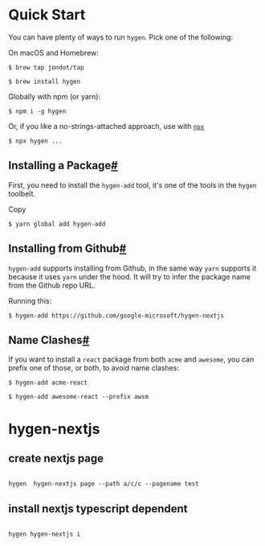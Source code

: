 # Quick Start

You can have plenty of ways to run `hygen`. Pick one of the following:

On macOS and Homebrew:



`$ brew tap jondot/tap`

`$ brew install hygen`



Globally with npm (or yarn):



`$ npm i -g hygen `

Or, if you like a no-strings-attached approach, use with [`npx`](https://medium.com/@maybekatz/introducing-npx-an-npm-package-runner-55f7d4bd282b)



`$ npx hygen ...`



## Installing a Package[#](http://www.hygen.io/docs/packages#installing-a-package)

First, you need to install the `hygen-add` tool, it's one of the tools in the `hygen` toolbelt.

Copy

`$ yarn global add hygen-add`



## Installing from Github[#](http://www.hygen.io/docs/packages#installing-from-github)

`hygen-add` supports installing from Github, in the same way `yarn` supports it because it uses `yarn` under the hood. It will try to infer the package name from the Github repo URL.

Running this:



`$ hygen-add https://github.com/google-microsoft/hygen-nextjs`





## Name Clashes[#](http://www.hygen.io/docs/packages#name-clashes)

If you want to install a `react` package from both `acme` and `awesome`, you can prefix one of those, or both, to avoid name clashes:

`$ hygen-add acme-react`

`$ hygen-add awesome-react --prefix awsm`





# hygen-nextjs

## create nextjs page 
```shell script

hygen  hygen-nextjs page --path a/c/c --pagename test 

```

## install nextjs  typescript dependent 
```shell script

hygen hygen-nextjs i

```
